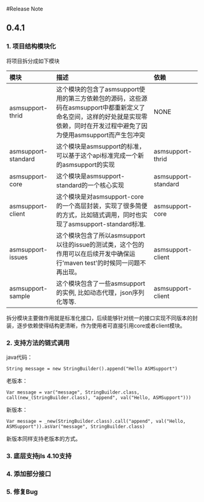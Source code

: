 #Release Note

## 0.4.1

### 1. 项目结构模块化
    
将项目拆分成如下模块

|模块|描述|依赖|
|:-------------|:-------------|:-------------|
|asmsupport-thrid|这个模块的包含了asmsupport使用的第三方依赖包的源码，这些源码在asmsupport中都重新定义了命名空间，这样的好处就是实现零依赖，同时在开发过程中避免了因为使用asmsupport而产生包冲突|NONE|
|asmsupport-standard|这个模块是asmsupport的标准，可以基于这个api标准完成一个新的asmsupport的实现|asmsupport-thrid|
|asmsupport-core|这个模块是asmsupport-standard的一个核心实现|asmsupport-standard|
|asmsupport-client|这个模块是对asmsupport-core的一个高层封装，实现了很多简便的方式，比如链式调用，同时也实现了asmsupport-standard标准.|asmsupport-core|
|asmsupport-issues|这个模块包含了所以asmsupport以往的issue的测试类，这个包的作用可以在后续开发中确保运行'maven test'的时候同一问题不再出现。|asmsupport-client|
|asmsupport-sample|这个模块包含了一些asmsupport的实例, 比如动态代理，json序列化等等.|asmsupport-client|

拆分模块主要做作用就是标准化接口，后续能够针对统一的接口实现不同版本的封装，逐步依赖使得结构更清晰，作为使用者可直接引用core或者client模块。

### 2. 支持方法的链式调用

java代码：

    String message = new StringBuilder().append("Hello ASMSupport")

老版本：

    Var message = var("message", StringBuilder.class, call(new_(StringBuilder.class), "append", val("Hello, ASMSupport")))
    
新版本：

    Var message = _new(StringBuilder.class).call("append", val("Hello, ASMSupport")).asVar("message", StringBuilder.class)
    
新版本同样支持老版本的方式。
    
### 3. 底层支持jls 4.10支持

### 4. 添加部分接口

### 5. 修复Bug
